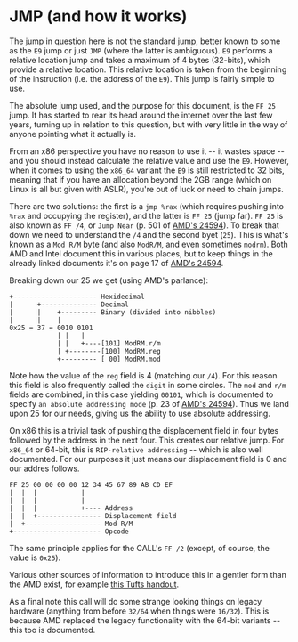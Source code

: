 # JMP (and how it works)

The jump in question here is not the standard jump, better known to some as the `E9` jump or just `JMP` (where the latter is ambiguous).  `E9` performs a relative location jump and takes a maximum of 4 bytes (32-bits), which provide a relative location.  This relative location is taken from the beginning of the instruction (i.e. the address of the `E9`).  This jump is fairly simple to use.

The absolute jump used, and the purpose for this document, is the `FF 25` jump.  It has started to rear its head around the internet over the last few years, turning up in relation to this question, but with very little in the way of anyone pointing what it actually is.

From an x86 perspective you have no reason to use it -- it wastes space -- and you should instead calculate the relative value and use the `E9`.  However, when it comes to using the `x86_64` variant the `E9` is still restricted to 32 bits, meaning that if you have an allocation beyond the 2GB range (which on Linux is all but given with ASLR), you're out of luck or need to chain jumps.

There are two solutions: the first is a `jmp %rax` (which requires pushing into `%rax` and occupying the register), and the latter is `FF 25` (jump far).  `FF 25` is also known as `FF /4`, or `Jump Near` (p. 501 of [AMD's 24594](http://support.amd.com/TechDocs/24594.pdf)).  To break that down we need to understand the `/4` and the second byet (`25`).  This is what's known as a `Mod R/M` byte (and also `ModR/M`, and even sometimes `modrm`).  Both AMD and Intel document this in various places, but to keep things in the already linked documents it's on page 17 of [AMD's 24594](http://support.amd.com/TechDocs/24594.pdf).

Breaking down our 25 we get (using AMD's parlance):

    +--------------------- Hexidecimal
    |      +-------------- Decimal
    |      |    +--------- Binary (divided into nibbles)
    |      |    |
    0x25 = 37 = 0010 0101
                | |   |
                | |   +----[101] ModRM.r/m
                | +--------[100] ModRM.reg
                +--------- [ 00] ModRM.mod

Note how the value of the `reg` field is 4 (matching our `/4`).  For this reason this field is also frequently called the `digit` in some circles.  The `mod` and `r/m` fields are combined, in this case yielding `00101`, which is documented to specify `an absolute addressing mode` (p. 23 of [AMD's 24594](http://support.amd.com/TechDocs/24594.pdf)).  Thus we land upon 25 for our needs, giving us the ability to use absolute addressing.

On x86 this is a trivial task of pushing the displacement field in four bytes followed by the address in the next four.  This creates our relative jump.  For `x86_64` or 64-bit, this is `RIP-relative addressing` -- which is also well documented.  For our purposes it just means our displacement field is 0 and our addres follows.


    FF 25 00 00 00 00 12 34 45 67 89 AB CD EF
    |  |  |           |  
    |  |  |           |
    |  |  |           +---- Address
    |  |  +---------------- Displacement field
    |  +------------------- Mod R/M
    +---------------------- Opcode

The same principle applies for the CALL's `FF /2` (except, of course, the value is `0x25`).

Various other sources of information to introduce this in a gentler form than the AMD exist, for example [this Tufts handout](http://www.cs.tufts.edu/comp/40/handouts/amd64.pdf).

As a final note this call will do some strange looking things on legacy hardware (anything from before `32/64` when things were `16/32`).  This is because AMD replaced the legacy functionality with the 64-bit variants -- this too is documented.